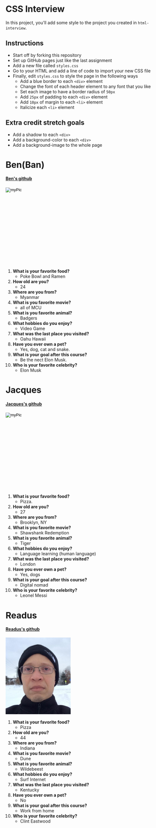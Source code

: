 # CSS Interview

In this project, you'll add some style to the project you created in `html-interview`.

## Instructions

* Start off by forking this repository
* Set up GitHub pages just like the last assignment
* Add a new file called `styles.css`
* Go to your HTML and add a line of code to import your new CSS file
* Finally, edit `styles.css` to style the page in the following ways
  * Add a blue border to each `<div>` element
  * Change the font of each header element to any font that you like
  * Set each image to have a border radius of `50px`
  * Add `25px` of padding to each `<div>` element
  * Add `10px` of margin to each `<li>` element
  * Italicize each `<li>` element
  
## Extra credit stretch goals

* Add a shadow to each `<div>`
* Add a background-color to each `<div>`
* Add a background-image to the whole page

<!DOCTYPE html>
<html lang="en">
<head>
    <meta charset="UTF-8">
    <meta http-equiv="X-UA-Compatible" content="IE=edge">
    <meta name="viewport" content="width=device-width, initial-scale=1.0">
    <link rel="stylesheet" href="style.css">
    <title>Interview</title>
</head>
<body>
    <div id="myDiv">
    <h1>Ben(Ban)</h1>
    <h4><a href="https://github.com/banjman81">Ben's github</a></h4>
    <input type="image" src="/images/IMG_3156.jpg" alt="myPic" height="250px"/>
        <ol>
            <li><b>What is your favorite food?</b>
                <ul>
                    <li>Poke Bowl and Ramen</li>
                </ul>
            </li>
            <li><b>How old are you?</b>
                <ul>
                    <li>24</li>
                </ul>
            </li>
            <li><b>Where are you from?</b>
                <ul>
                    <li>Myanmar</li>
                </ul>
            </li>
            <li><b>What is you favorite movie?</b>
                <ul>
                    <li>all of MCU</li>
                </ul>
            </li>
            <li><b>What is you favorite animal?</b>
                <ul>
                    <li>Badgers</li>
                </ul>
            </li>
            <li><b>What hobbies do you enjoy?</b>
                <ul>
                    <li>Video Game</li>
                </ul>
            </li>
            <li><b>What was the last place you visited?</b>
                <ul>
                    <li>Oahu Hawaii</li>
                </ul>
            </li>
            <li><b>Have you ever own a pet?</b>
                <ul>
                    <li>Yes, dog, cat and snake.</li>
                </ul>
            </li>
            <li><b>What is your goal after this course?</b>
                <ul>
                    <li>Be the nect Elon Musk.</li>
                </ul>
            </li>
            <li><b>Who is your favorite celebrity?</b>
                <ul>
                    <li>Elon Musk</li>
                </ul>
            </li>
        </ol>
    </div>
    <div>
    <h1>Jacques</h1>
    <h4><a href="https://github.com/jacquesjg">Jacques's github</a></h4>
    <input type="image" src="" alt="myPic" height="250px"/>
        <ol>
            <li><b>What is your favorite food?</b>
                <ul>
                    <li>Pizza.</li>
                </ul>
            </li>
            <li><b>How old are you?</b>
                <ul>
                    <li>27</li>
                </ul>
            </li>
            <li><b>Where are you from?</b>
                <ul>
                    <li>Brooklyn, NY</li>
                </ul>
            </li>
            <li><b>What is you favorite movie?</b>
                <ul>
                    <li>Shawshank Redemption</li>
                </ul>
            </li>
            <li><b>What is you favorite animal?</b>
                <ul>
                    <li>Tiger</li>
                </ul>
            </li>
            <li><b>What hobbies do you enjoy?</b>
                <ul>
                    <li>Language learning (human language)</li>
                </ul>
            </li>
            <li><b>What was the last place you visited?</b>
                <ul>
                    <li>London</li>
                </ul>
            </li>
            <li><b>Have you ever own a pet?</b>
                <ul>
                    <li>Yes, dogs</li>
                </ul>
            </li>
            <li><b>What is your goal after this course?</b>
                <ul>
                    <li>Digital nomad</li>
                </ul>
            </li>
            <li><b>Who is your favorite celebrity?</b>
                <ul>
                    <li>Leonel Messi</li>
                </ul>
            </li>
        </ol>
    </div>
    <div>
    <h1>Readus</h1>
    <h4><a href="https://github.com/hartr117">Readus's github</a></h4>
    <img src="image_3459.jpeg" alt="myPic" height="250px"/>
        <ol>
            <li><b>What is your favorite food?</b>
                <ul>
                    <li>Pizza</li>
                </ul>
            </li>
            <li><b>How old are you?</b>
                <ul>
                    <li>44</li>
                </ul>
            </li>
            <li><b>Where are you from?</b>
                <ul>
                    <li>Indiana</li>
                </ul>
            </li>
            <li><b>What is you favorite movie?</b>
                <ul>
                    <li>Dune</li>
                </ul>
            </li>
            <li><b>What is you favorite animal?</b>
                <ul>
                    <li>Wildebeest</li>
                </ul>
            </li>
            <li><b>What hobbies do you enjoy?</b>
                <ul>
                    <li>Surf Internet</li>
                </ul>
            </li>
            <li><b>What was the last place you visited?</b>
                <ul>
                    <li>Kentucky</li>
                </ul>
            </li>
            <li><b>Have you ever own a pet?</b>
                <ul>
                    <li>No</li>
                </ul>
            </li>
            <li><b>What is your goal after this course?</b>
                <ul>
                    <li>Work from home</li>
                </ul>
            </li>
            <li><b>Who is your favorite celebrity?</b>
                <ul>
                    <li>Clint Eastwood</li>
                </ul>
            </li>
        </ol>
    </div>
</body>
</html>

